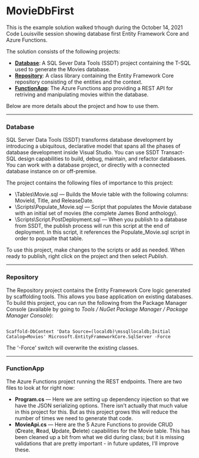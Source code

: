 # MovieDbFirst
This is the example solution walked trhough during the October 14, 2021 Code Louisville session showing database first Entity Framework Core and Azure Functions.

The solution consists of the following projects:

* **[Database](#databse)**: A SQL Sever Data Tools (SSDT) project containing the T-SQL used to generate the Movies database.
* **[Repository](#repository)**: A class library containing the Entity Framework Core repository consisting of the entities and the context.
* **[FunctionApp](#functionapp)**: The Azure Functions app providing a REST API for retriving and manipulating movies within the database.

Below are more details about the project and how to use them.

---

### Database
SQL Server Data Tools (SSDT) transforms database development by introducing a ubiquitous, declarative model that spans all the phases of database development inside Visual Studio. You can use SSDT Transact-SQL design capabilities to build, debug, maintain, and refactor databases. You can work with a database project, or directly with a connected database instance on or off-premise.

The project contains the following files of importance to this project:

* \Tables\Movie.sql — Builds the Movie table with the following columns: MovieId, Title, and ReleaseDate.
* \Scripts\Populate_Movie.sql — Script that populates the Movie database with an initial set of movies (the complete James Bond anthology).
* \Scripts\Script.PostDeployment.sql — When you publish to a database from SSDT, the publish process will run this script at the end of deployment.  In this script, it references the Populate_Movie.sql script in order to popualte that table.

To use this project, make changes to the scripts or add as needed.  When ready to publish, right click on the project and then select *Publish*.

---

### Repository
The Repository project contains the Entity Framework Core logic generated by scaffolding tools.  This allows you base application on existing databases.  To build this project, you can run the following from the Package Manager Console (available by going to *Tools / NuGet Package Manager / Package Manager Console*):

~~~

Scaffold-DbContext 'Data Source=(localdb)\mssqllocaldb;Initial Catalog=Movies' Microsoft.EntityFrameworkCore.SqlServer -Force

~~~

The '-Force' switch will overwrite the existing classes.

---

### FunctionApp

The Azure Functions project running the REST endpoints.  There are two files to look at for right now:

* **Program.cs** — Here we are setting up dependency injection so that we have the JSON serializing options.  There isn't actually that much value in this project for this.  But as this project grows this will reduce the number of times we need to generate that code.
* **MovieApi.cs** — Here are the 5 Azure Functions to provide CRUD (**C**reate, **R**ead, **U**pdate, **D**elete) capabilities for the Movie table.  This has been cleaned up a bit from what we did during class; but it is missing validations that are pretty important - in future updates, I'll improve these.